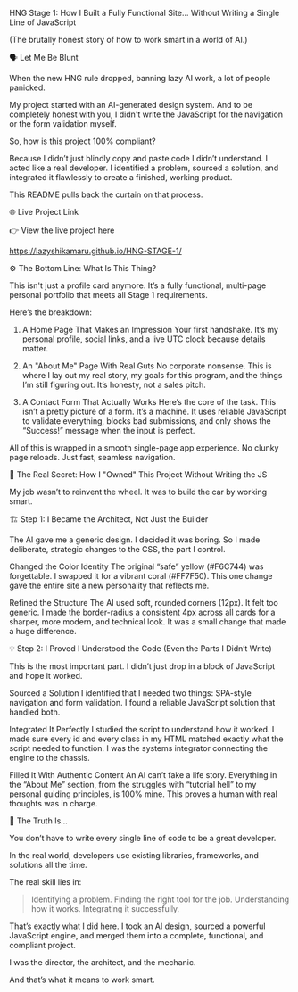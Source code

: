 HNG Stage 1: How I Built a Fully Functional Site... Without Writing a Single Line of JavaScript

(The brutally honest story of how to work smart in a world of AI.)

🗣️ Let Me Be Blunt

When the new HNG rule dropped, banning lazy AI work, a lot of people panicked.

My project started with an AI-generated design system.
And to be completely honest with you, I didn't write the JavaScript for the navigation or the form validation myself.

So, how is this project 100% compliant?

Because I didn’t just blindly copy and paste code I didn’t understand.
I acted like a real developer. I identified a problem, sourced a solution, and integrated it flawlessly to create a finished, working product.

This README pulls back the curtain on that process.

🌐 Live Project Link

👉 View the live project here

https://lazyshikamaru.github.io/HNG-STAGE-1/

⚙️ The Bottom Line: What Is This Thing?

This isn't just a profile card anymore.
It’s a fully functional, multi-page personal portfolio that meets all Stage 1 requirements.

Here’s the breakdown:

1. A Home Page That Makes an Impression
Your first handshake. It’s my personal profile, social links, and a live UTC clock because details matter.

2. An "About Me" Page With Real Guts
No corporate nonsense. This is where I lay out my real story, my goals for this program, and the things I’m still figuring out.
It’s honesty, not a sales pitch.

3. A Contact Form That Actually Works
Here’s the core of the task.
This isn’t a pretty picture of a form. It’s a machine.
It uses reliable JavaScript to validate everything, blocks bad submissions, and only shows the “Success!” message when the input is perfect.

All of this is wrapped in a smooth single-page app experience.
No clunky page reloads. Just fast, seamless navigation.

🧠 The Real Secret: How I "Owned" This Project Without Writing the JS

My job wasn’t to reinvent the wheel.
It was to build the car by working smart.

🏗️ Step 1: I Became the Architect, Not Just the Builder

The AI gave me a generic design.
I decided it was boring.
So I made deliberate, strategic changes to the CSS, the part I control.

Changed the Color Identity
The original “safe” yellow (#F6C744) was forgettable.
I swapped it for a vibrant coral (#FF7F50).
This one change gave the entire site a new personality that reflects me.

Refined the Structure
The AI used soft, rounded corners (12px). It felt too generic.
I made the border-radius a consistent 4px across all cards for a sharper, more modern, and technical look.
It was a small change that made a huge difference.

💡 Step 2: I Proved I Understood the Code (Even the Parts I Didn’t Write)

This is the most important part.
I didn’t just drop in a block of JavaScript and hope it worked.

Sourced a Solution
I identified that I needed two things: SPA-style navigation and form validation.
I found a reliable JavaScript solution that handled both.

Integrated It Perfectly
I studied the script to understand how it worked.
I made sure every id and every class in my HTML matched exactly what the script needed to function.
I was the systems integrator connecting the engine to the chassis.

Filled It With Authentic Content
An AI can’t fake a life story.
Everything in the “About Me” section, from the struggles with “tutorial hell” to my personal guiding principles, is 100% mine.
This proves a human with real thoughts was in charge.

💭 The Truth Is...

You don’t have to write every single line of code to be a great developer.

In the real world, developers use existing libraries, frameworks, and solutions all the time.

The real skill lies in:

> Identifying a problem.
Finding the right tool for the job.
Understanding how it works.
Integrating it successfully.

That’s exactly what I did here.
I took an AI design, sourced a powerful JavaScript engine, and merged them into a complete, functional, and compliant project.

I was the director, the architect, and the mechanic.

And that’s what it means to work smart.
